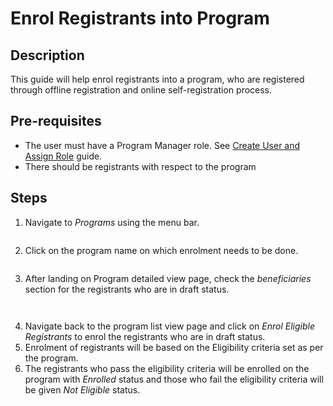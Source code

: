 # Enrol Registrants into Program

## Description

This guide will help enrol registrants into a program, who are registered through offline registration and online self-registration process.

## Pre-requisites

* The user must have a Program Manager role. See [Create User and Assign Role](settings/assign-roles-to-users.md) guide.
* There should be registrants with respect to the program

## Steps

1. Navigate to _Programs_ using the menu bar.

<figure><img src="../../../../.gitbook/assets/programs.png" alt=""><figcaption></figcaption></figure>

2. Click on the program name on which enrolment needs to be done.

<figure><img src="../../../../.gitbook/assets/program-list-view-page.png" alt=""><figcaption></figcaption></figure>

3. After landing on Program detailed view page, check the _beneficiaries_ section for the registrants who are in draft status.

<figure><img src="../../../../.gitbook/assets/program-detailed-view.png" alt=""><figcaption></figcaption></figure>

<figure><img src="../../../../.gitbook/assets/beneficiaries-list-view-page (1).png" alt=""><figcaption></figcaption></figure>

4. Navigate back to the program list view page and click on _Enrol Eligible Registrants_ to enrol the registrants who are in draft status.
5. Enrolment of registrants will be based on the Eligibility criteria set as per the program.
6. The registrants who pass the eligibility criteria will be enrolled on the program with _Enrolled_ status and those who fail the eligibility criteria will be given _Not Eligible_ status.

<figure><img src="../../../../.gitbook/assets/beneficiary-status.png" alt=""><figcaption></figcaption></figure>
